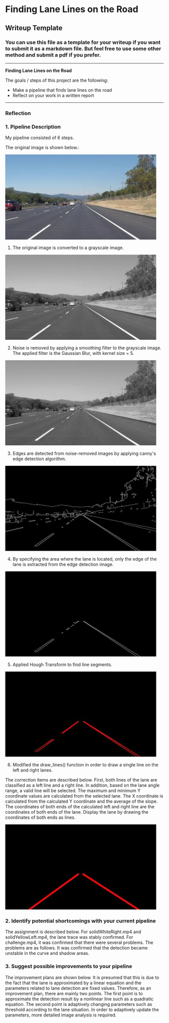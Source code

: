 # **Finding Lane Lines on the Road** 

## Writeup Template

### You can use this file as a template for your writeup if you want to submit it as a markdown file. But feel free to use some other method and submit a pdf if you prefer.

---

**Finding Lane Lines on the Road**

The goals / steps of this project are the following:
* Make a pipeline that finds lane lines on the road
* Reflect on your work in a written report


[//]: # (Image References)

[image0]: ./report/ori.jpg "Original"
[image1]: ./report/gray.jpg "Grayscale"
[image2]: ./report/blur.jpg "Blur"
[image3]: ./report/edge.jpg "Edge"
[image4]: ./report/mask.jpg "Mask"
[image5]: ./report/hough.jpg "Hough"
[image6]: ./report/lines.jpg "Lines"

---

### Reflection


### 1. Pipeline Description

My pipeline consisted of 6 steps.

The original image is shown below.:

![alt text][image0]

1. The original image is converted to a grayscale image.

![alt text][image1]

2. Noise is removed by applying a smoothing filter to the grayscale image.  The applied filter is the Gaussian Blur, with kernel size = 5.

![alt text][image2]

3. Edges are detected from noise-removed images by applying canny's edge detection algorithm.

![alt text][image3]

4. By specifying the area where the lane is located, only the edge of the lane is extracted from the edge detection image.

![alt text][image4]

5. Applied Hough Transform to find line segments.

![alt text][image5]

6. Modified the draw_lines() function in order to draw a single line on the left and right lanes. 

The correction items are described below.
 First, both lines of the lane are classified as a left line and a right line. In addition, based on the lane angle range, a valid line will be selected. The maximum and minimum Y coordinate values are calculated from the selected lane. The X coordinate is calculated from the calculated Y coordinate and the average of the slope. The coordinates of both ends of the calculated left and right line are the coordinates of both ends of the lane. Display the lane by drawing the coordinates of both ends as lines.

![alt text][image6]

### 2. Identify potential shortcomings with your current pipeline

The assignment is described below.
For solidWhiteRight.mp4 and solidYellowLeft.mp4, the lane trace was stably confirmed. For challenge.mp4, it was confirmed that there were several problems. The problems are as follows. It was confirmed that the detection became unstable in the curve and shadow areas. 



### 3. Suggest possible improvements to your pipeline

The improvement plans are shown below.
It is presumed that this is due to the fact that the lane is approximated by a linear equation and the parameters related to lane detection are fixed values. Therefore, as an improvement plan, there are mainly two points. 
The first point is to approximate the detection result by a nonlinear line such as a quadratic equation.
The second point is adaptively changing parameters such as threshold according to the lane situation. In order to adaptively update the parameters, more detailed image analysis is required.
